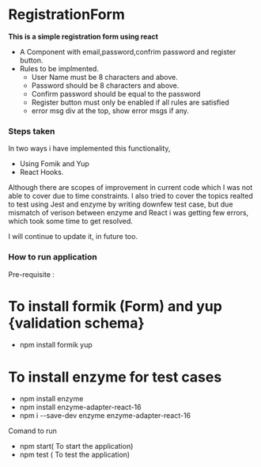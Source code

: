 # RegistrationForm
**This is a simple registration form using react**

* A Component with email,password,confrim password and register button.
* Rules to be implmented.
    - User Name must be 8 characters and above.
    - Password should be 8 characters and above.
    - Confirm password should be equal to the password 
    - Register button must only be enabled if all rules are satisfied
    - error msg div at the top, show error msgs if any.


### Steps taken
In two ways i have implemented this functionality,
- Using Fomik and Yup
- React Hooks.

Although there are  scopes of improvement in current code which I was not able to cover due to time constraints.
I also tried to cover the topics realted to test using Jest and enzyme by writing downfew test case, but due 
mismatch of verison between enzyme and React i was getting few errors, which took some time to get resolved.

I will continue to update it, in future too.

### How to run application

Pre-requisite :
# To install formik (Form) and yup {validation schema}
- npm install formik yup 
# To install enzyme for test cases
- npm install enzyme
- npm install enzyme-adapter-react-16
- npm i --save-dev enzyme enzyme-adapter-react-16

Comand to run
- npm start( To start the application)
- npm test ( To test the application)


